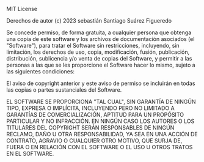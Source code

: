 MIT License

Derechos de autor (c) 2023 sebastián Santiago Suárez Figueredo

Se concede permiso, de forma gratuita, a cualquier persona que obtenga una copia
de este software y los archivos de documentación asociados (el "Software"), para tratar
el Software sin restricciones, incluyendo, sin limitación, los derechos de uso,
copia, modificación, fusión, publicación, distribución, sublicencia y/o venta
de copias del Software, y permitir a las personas a las que se les proporcione el Software
hacer lo mismo, sujeto a las siguientes condiciones:

El aviso de copyright anterior y este aviso de permiso se incluirán en todas las copias o
partes sustanciales del Software.

EL SOFTWARE SE PROPORCIONA "TAL CUAL", SIN GARANTÍA DE NINGÚN TIPO, EXPRESA O
IMPLÍCITA, INCLUYENDO PERO NO LIMITADO A GARANTÍAS DE COMERCIALIZACIÓN,
APTITUD PARA UN PROPÓSITO PARTICULAR Y NO INFRACCIÓN. EN NINGÚN CASO LOS AUTORES O LOS
TITULARES DEL COPYRIGHT SERÁN RESPONSABLES DE NINGÚN RECLAMO, DAÑO U OTRA
RESPONSABILIDAD, YA SEA EN UNA ACCIÓN DE CONTRATO, AGRAVIO O CUALQUIER OTRO MOTIVO,
QUE SURJA DE, FUERA O EN RELACIÓN CON EL SOFTWARE O EL USO U OTROS TRATOS EN EL SOFTWARE.
